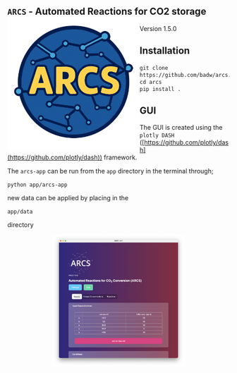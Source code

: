 ## `ARCS` -  Automated Reactions for CO2 storage <img src="./static/ARCS_Logo.png" width="300" align="left" alt="ARCS Logo seasoned by ChatGPT">


Version 1.5.0

## Installation

```
git clone https://github.com/badw/arcs.git
cd arcs
pip install . 
```

## GUI

The GUI is created using the `plotly DASH` ([https://github.com/plotly/dash](https://github.com/plotly/dash)) framework.  

The `arcs-app` can be run from the `app` directory in the terminal through; 

```
python app/arcs-app
```

new data can be applied by placing in the 

```
app/data
```

directory 


<p align="center">
 <img src="./static/ARCS-gui.png" width="300" height="300">
</p>
